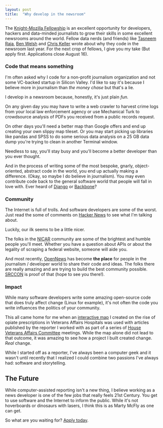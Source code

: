 ```yaml
---
layout: post
title:  "Why develop in the newsroom"
---
```


The [Knight-Mozilla Fellowship](http://opennews.org/fellowships/) is an excellent opportunity for developers, hackers and data-minded journalists to grow their skills in some excellent newsrooms around the world. Fellow data nerds (and friends) like [Tasneem Raja](https://medium.com/i-m-h-o/why-im-a-hacker-journalist-c3e6c0661397), [Ben Welsh](http://palewi.re/posts/2013/07/18/why-develop-in-the-newsroom/) and [Chris Keller](http://blog.chrislkeller.com/why-develop-in-newsroom/) wrote about why they code in the newsroom last year. For the next crop of fellows, I give you my take (But apply first. Applications close August 16).

### Code that means something

I'm often asked why I code for a non-profit journalism organization and not some VC-backed startup in Silicon Valley. I'd like to say it's because I believe more in journalism than *the money chase* but that's a lie.

I develop in a newsroom because, honestly, it's just plain *fun.*

On any given day you may have to write a web crawler to harvest crime logs from your local law enforcement agency or use Mechanical Turk to crowdsource analysis of PDFs you received from a public records request.

On other days you'll need a better map than Google offers and end up creating your own slippy map tileset. Or you may start picking up libraries like pandas and SPSS to do some serious data analysis on a 25 GB data dump you're trying to clean in another Terminal window.

Needless to say, you'll stay busy and you'll become a better developer than you ever thought.

And in the process of writing some of the most bespoke, gnarly, object-oriented, abstract code in the world, you end up actually making a difference. (Okay, so maybe I do believe in journalism). You may even contribute code back to the general software  world that people will fall in love with. Ever heard of [Django](https://www.djangoproject.com/) or [Backbone](http://backbonejs.org/)?

### Community

The Internet is full of trolls. And software developers are some of the worst. Just read the some of comments on [Hacker News](https://news.ycombinator.com/) to see what I'm talking about.

Luckily, our ilk seems to be a little nicer.

The folks in the [NICAR](http://www.ire.org/resource-center/listservs/subscribe-nicar-l/) community are some of the brightest and humble people you'll meet. Whether you have a question about APIs or about the legality of scraping a federal website, someone will aide you.

And most recently, [OpenNews](https://source.opennews.org/en-US/) has become __the place__ for people in the journalism / developer world to share their code and ideas. The folks there are really amazing and are trying to build the best community possible. [SRCCON](http://srccon.org/) is proof of that (hope to see you there!).

### Impact

While many software developers write some amazing open-source code that does truly affect change (Linux for example), it's not often the code you write influences the politics of your community.

This all came home for me when an [interactive map](http://va-opiates.apps.cironline.org/) I created on the rise of opiate prescriptions in Veterans Affairs Hospitals was used with articles published by the reporter I worked with as part of a series of [House Veterans Affairs Committee](http://cironline.org/reports/house-panel-questions-va-officials-veterans%E2%80%99-preventable-deaths-6262) meetings. While the map alone did not lead to that outcome, it was amazing to see how a project I built created change. *Real* change.

While I started off as a reporter, I've always been a computer geek and it wasn't until recently that I realized I could combine two passions I've always had: software and storytelling.

## The Future

While computer-assisted reporting isn't a new thing, I believe working as a news developer is one of the few jobs that really feels 21st Century. You get to use software and the Internet to inform the public. While it's not hoverboards or dinosaurs with lasers, I think this is as Marty McFly as one can get.

So what are you waiting for? [Apply today](http://opennews.org/fellowships/apply.html).
